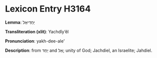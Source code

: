# Lexicon Entry H3164

**Lemma**: יַחְדִּיאֵל

**Transliteration (xlit)**: Yachdîyʼêl

**Pronunciation**: yakh-dee-ale'

**Description**:
from יַחַד and אֵל; unity of God; Jachdiel, an Israelite; Jahdiel.
